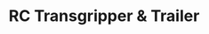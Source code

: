 ---
title: RC Transgripper & Trailer
year: 1997
description: >-
  Features two front power forks that grip, lift and load. Also included is a Cargo Trailer with two side rails for transporting cargo and hidden ramps that pull out for vehicle transportation. Requires Start Set and three AA batteries.
archiveLinks:
  - name: 12/16/2003
    link: https://web.archive.org/web/20031216163611/http://www.rokenbok.com/catalog/pd_rcv_transgripper.html
  - name: ebay
    link: https://www.ebay.com/itm/Rokenbok-Sistem-Wireless-RC-amp-TransGripper-Trailer-lift-and-load-04241-/264103763358
  - name: pinterest
    link: https://www.pinterest.com/pin/715650197009843533/
priceHistory:
  - date: 12/16/2003
    price: 69.99
skus:
  - "04241"
categories: 
  - Vehicle (RC)
video: ""
videoEmbeds:
  - "_UJ8LD8hyVk"
plans:

thumb: /img/sets/thumb_transgripper.gif
images:
  - /img/sets/04241_rc_transgripper_trailer.jpg
  - /img/sets/04241_rc_transgripper_trailer_1.jpg
  - /img/sets/04241_rc_transgripper_trailer_2.jpg
  - /img/sets/04241_rc_transgripper_trailer_3.jpg
  - /img/sets/04241_rc_transgripper_trailer_4.jpg
cmseditable: true

parts:
  - qty: 1
    name: RC Transgripper
    color: green
	
  - qty: 1
    name: Cargo Trailer
    color: green
	
  - qty: 2
    name: Handrail/Railing
    color: green
	
  - qty: 1
    name: Dump Bin
    color: white
	
  - qty: 2
    name: Barrel
    color: orange
	
  - qty: 5
    name: 16mm Red ROK
    color: red
	
  - qty: 5
    name: 19mm Blue ROK
    color: blue
---